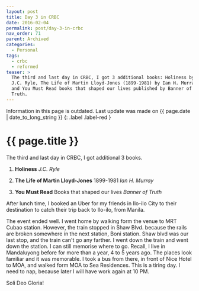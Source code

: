 ```yaml
---
layout: post
title: Day 3 in CRBC
date: 2016-02-04
permalink: post/day-3-in-crbc
nav_order: 71
parent: Archived
categories:
  - Personal
tags:
  - crbc
  - reformed
teaser: >
  The third and last day in CRBC, I got 3 additional books: Holiness by
  J.C. Ryle, The Life of Martin Lloyd-Jones (1899-1981) by Ian H. Murray,
  and You Must Read books that shaped our lives published by Banner of
  Truth.
---
```


Information in this page is outdated. Last update was made on {{ page.date | date_to_long_string }}
{: .label .label-red }

# {{ page.title }}

The third and last day in CRBC, I got additional 3 books.
<br>

1.  **Holiness**
    *J.C. Ryle*
    <br>

2.  **The Life of Martin Lloyd-Jones**
    1899-1981
    *Ian H. Murray*
    <br>

3.  **You Must Read**
    Books that shaped our lives
    *Banner of Truth*
    <br>

After lunch time, I booked an Uber for my friends in Ilo-ilo City to their destination to catch their trip back to Ilo-ilo, from Manila.

The event ended well.  I went home by walking form the venue to MRT Cubao station.  However, the train stopped in Shaw Blvd. because the rails are broken somewhere in the next station, Boni station.  Shaw blvd was our last stop, and the train can't go any farther.  I went down the train and went down the station.  I can still memorise where to go.  Recall, I live in Mandaluyong before for more than a year, 4 to 5 years ago.  The places look familiar and it was memorable.  I took a bus from there, in front of Nice Hotel to MOA, and walked form MOA to Sea Residences.  This is a tiring day.  I need to nap, because later I will have work again at 10 PM.

Soli Deo Gloria!
